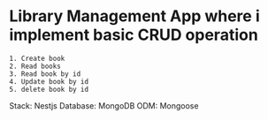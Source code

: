 # Library Management App where i implement basic CRUD operation
    1. Create book
    2. Read books
    3. Read book by id
    4. Update book by id
    5. delete book by id

  Stack: Nestjs
  Database: MongoDB
  ODM: Mongoose